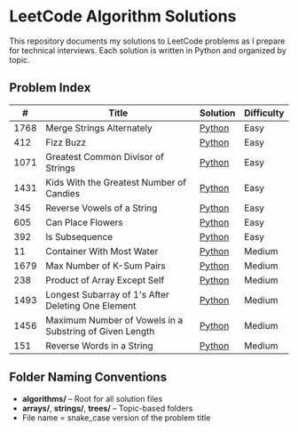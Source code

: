 # LeetCode Algorithm Solutions

This repository documents my solutions to LeetCode problems as I prepare for technical interviews. Each solution is written in Python and organized by topic.

## Problem Index

| #    | Title                    | Solution                     | Difficulty |
|------|--------------------------|------------------------------|------------|
| 1768 | Merge Strings Alternately | [Python](./algorithms/strings/merge_strings_alternately.py) | Easy       |
| 412 | Fizz Buzz | [Python](./algorithms/arrays/fizz_buzz.py) | Easy       |
| 1071 | Greatest Common Divisor of Strings | [Python](./algorithms/strings/greatest_common_divisor_of_strings.py) | Easy  |
| 1431 | Kids With the Greatest Number of Candies | [Python](./algorithms/arrays/kids_with_the_greatest_number_of_candies.py) | Easy |
| 345 | Reverse Vowels of a String | [Python](./algorithms/strings/reverse_vowels_of_a_string.py) | Easy |
| 605 | Can Place Flowers | [Python](./algorithms/arrays/can_place_flowers.py) | Easy |
| 392 | Is Subsequence | [Python](./algorithms/strings/is_subsequence.py) | Easy |
| 11 | Container With Most Water | [Python](./algorithms/arrays/container_with_most_water.py) | Medium |
| 1679 | Max Number of K-Sum Pairs | [Python](./algorithms/arrays/max_number_of_ksum_pairs.py) | Medium |
| 238 | Product of Array Except Self | [Python](./algorithms/arrays/product_of_array_except_self.py) | Medium |
| 1493 | Longest Subarray of 1's After Deleting One Element | [Python](./algorithms/arrays/longest_subarray_of_1s_after_deleting_one_element.py) | Medium | 
| 1456 | Maximum Number of Vowels in a Substring of Given Length | [Python](./algorithms/strings/maximum_number_of_vowels_in_a_substring_of_given_length.py) | Medium |
| 151 | Reverse Words in a String | [Python](./algorithms/strings/reverse_words_in_a_string.py) | Medium|

## Folder Naming Conventions

- **algorithms/** – Root for all solution files
- **arrays/**, **strings/**, **trees/** – Topic-based folders
- File name = snake_case version of the problem title
